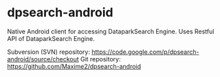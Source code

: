 dpsearch-android
================

Native Android client for accessing DataparkSearch Engine. Uses Restful API of DataparkSearch Engine.

Subversion (SVN) repository: https://code.google.com/p/dpsearch-android/source/checkout
Git repository: https://github.com/Maxime2/dpsearch-android

